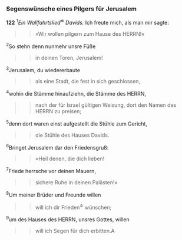 ### Segenswünsche eines Pilgers für Jerusalem

__122__
<sup>1</sup><em>Ein Wallfahrtslied</em><sup title="<em>oder Stufenlied?</em> vgl. Ps 120">&#x2732;</sup> <em>Davids.</em>
Ich freute mich, als man mir sagte:
<blockquote>
<blockquote>
»Wir wollen pilgern zum Hause des HERRN!«
</blockquote>
</blockquote>
<sup>2</sup>So stehn denn nunmehr unsre Füße
<blockquote>
<blockquote>
in deinen Toren, Jerusalem!
</blockquote>
</blockquote>
<sup>3</sup>Jerusalem, du wiedererbaute
<blockquote>
<blockquote>
als eine Stadt, die fest in sich geschlossen,
</blockquote>
</blockquote>
<sup>4</sup>wohin die Stämme hinaufziehn, die Stämme des HERRN,
<blockquote>
<blockquote>
nach der für Israel gültigen Weisung,
dort den Namen des HERRN zu preisen;
</blockquote>
</blockquote>
<sup>5</sup>denn dort waren einst aufgestellt die Stühle zum Gericht,
<blockquote>
<blockquote>
die Stühle des Hauses Davids.
</blockquote>
</blockquote>
<sup>6</sup>Bringet Jerusalem dar den Friedensgruß:
<blockquote>
<blockquote>
»Heil denen, die dich lieben!
</blockquote>
</blockquote>
<sup>7</sup>Friede herrsche vor deinen Mauern,
<blockquote>
<blockquote>
sichere Ruhe in deinen Palästen!«
</blockquote>
</blockquote>
<sup>8</sup>Um meiner Brüder und Freunde willen
<blockquote>
<blockquote>
will ich dir Frieden<sup title="oder: Heil">&#x2732;</sup> wünschen;
</blockquote>
</blockquote>
<sup>9</sup>um des Hauses des HERRN, unsres Gottes, willen
<blockquote>
<blockquote>
will ich Segen für dich erbitten.<span data-param="f3_19_122_9A" class="fussnote">A</span>
</blockquote>
</blockquote>